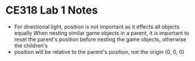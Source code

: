 # CE318 Lab 1 Notes

- For directional light, position is not important as it effects all objects
equally
When nesting similar game objects in a parent, it is important to reset the
parent's position before nesting the game objects, otherwise the children's
- position will be relative to the parent's position, not the origin (0, 0, 0)
